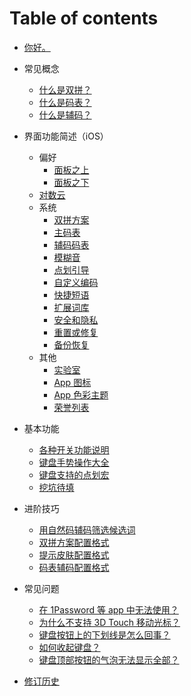 # Table of contents

* [你好。](README.md)
* 常见概念

  - [什么是双拼？](concept/whatssp.md)
  - [什么是码表？](concept/codetable.md)
  - [什么是辅码？](concept/assist.md)
* 界面功能简述（iOS）
  - 偏好
    - [面板之上](basic/ios/above.md)
    - [面板之下](basic/ios/under.md)
  - [对数云](basic/ios/lgcloud.md)
  - 系统
    - [双拼方案](basic/ios/sp.md)
    - [主码表](basic/ios/mainCodeTable.md)
    - [辅码码表](basic/ios/assist.md)
    - [模糊音](basic/ios/fuzzy.md)
    - [点划引导](basic/ios/bootbutton.md)
    - [自定义编码](basic/ios/custom.md)
    - [快捷短语](basic/ios/message.md)
    - [扩展词库](basic/ios/extended.md)
    - [安全和隐私](basic/ios/secpri.md)
    - [重置或修复](basic/ios/repair.md)
    - [备份恢复](basic/ios/backup.md)
  - 其他 
    - [实验室](basic/ios/lab.md)
    - [App 图标](basic/ios/icon.md)
    - [App 色彩主题](basic/ios/color.md)
    - [荣誉列表](basic/ios/credit.md)

* 基本功能
  - [各种开关功能说明](basic/switchs.md)
  - [键盘手势操作大全](basic/gestures.md)
  - [键盘支持的点划宏](basic/marco.md)
  - [挖坑待填](basic/gitbookcli.md)
* 进阶技巧
  - [用自然码辅码筛选候选词](advanced/zrmassist.md)
  - [双拼方案配置格式](advanced/spformat.md)
  - [提示皮肤配置格式](advanced/skin-format.md)
  - [码表辅码配置格式](advanced/table-format.md)
* 常见问题
  - [在 1Password 等 app 中无法使用？](faq/1p.md)
  - [为什么不支持 3D Touch 移动光标？](faq/3d.md)
  - [键盘按钮上的下划线是怎么回事？](faq/button.md)
  - [如何收起键盘？](faq/dismiss.md)
  - [键盘顶部按钮的气泡无法显示全部？](faq/popup.md)
* [修订历史](revision-history.md)